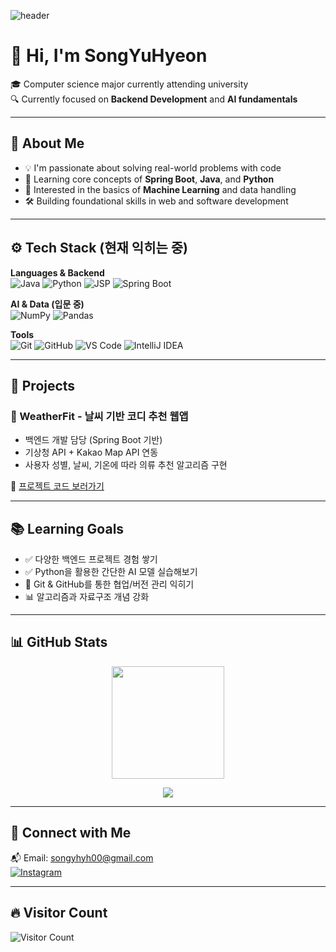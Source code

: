 <!-- 헤더 이미지 -->
![header](https://capsule-render.vercel.app/api?type=waving&color=gradient&height=200&section=header&text=Welcome!&fontSize=50)

# 👋 Hi, I'm **SongYuHyeon**  
🎓 Computer science major currently attending university  
🔍 Currently focused on **Backend Development** and **AI fundamentals**

---

## 🧠 About Me
- 💡 I'm passionate about solving real-world problems with code  
- 🌱 Learning core concepts of **Spring Boot**, **Java**, and **Python**  
- 🤖 Interested in the basics of **Machine Learning** and data handling  
- 🛠 Building foundational skills in web and software development  

---

## ⚙️ Tech Stack (현재 익히는 중)

**Languages & Backend**  
![Java](https://img.shields.io/badge/Java-007396?style=flat-square&logo=Java&logoColor=white)
![Python](https://img.shields.io/badge/Python-3776AB?style=flat-square&logo=Python&logoColor=white)
![JSP](https://img.shields.io/badge/JSP-007396?style=flat-square&logo=java&logoColor=white)
![Spring Boot](https://img.shields.io/badge/SpringBoot-6DB33F?style=flat-square&logo=Spring-Boot&logoColor=white)

**AI & Data (입문 중)**  
![NumPy](https://img.shields.io/badge/Numpy-013243?style=flat-square&logo=numpy&logoColor=white)
![Pandas](https://img.shields.io/badge/Pandas-150458?style=flat-square&logo=pandas&logoColor=white)

**Tools**  
![Git](https://img.shields.io/badge/Git-F05032?style=flat-square&logo=Git&logoColor=white)
![GitHub](https://img.shields.io/badge/GitHub-181717?style=flat-square&logo=GitHub&logoColor=white)
![VS Code](https://img.shields.io/badge/VS%20Code-007ACC?style=flat-square&logo=VisualStudioCode&logoColor=white)
![IntelliJ IDEA](https://img.shields.io/badge/IntelliJ-000000?style=flat-square&logo=IntelliJ-IDEA&logoColor=white)

---

## 💼 Projects

### 📌 WeatherFit - 날씨 기반 코디 추천 웹앱
- 백엔드 개발 담당 (Spring Boot 기반)
- 기상청 API + Kakao Map API 연동
- 사용자 성별, 날씨, 기온에 따라 의류 추천 알고리즘 구현

🔗 [프로젝트 코드 보러가기](https://github.com/songyh00/WeatherFit)

---

## 📚 Learning Goals

- ✅ 다양한 백엔드 프로젝트 경험 쌓기  
- ✅ Python을 활용한 간단한 AI 모델 실습해보기  
- 🔄 Git & GitHub를 통한 협업/버전 관리 익히기  
- 📊 알고리즘과 자료구조 개념 강화  

---

## 📊 GitHub Stats

<p align="center">
  <img src="https://github-readme-stats.vercel.app/api?username=songyh00&show_icons=true&theme=radical" height="180px" />
</p>

<p align="center">
  <img src="https://github-readme-activity-graph.cyclic.app/graph?username=songyh00&bg_color=1a1b27&color=ffffff&line=00b894&point=ffffff&area=true&hide_border=true" />
</p>

---

## 🔗 Connect with Me  
📬 Email: songyhyh00@gmail.com  <br>
[![Instagram](https://img.shields.io/badge/Instagram-E4405F?style=flat-square&logo=Instagram&logoColor=white)](https://www.instagram.com/yh_s00/)  

---

## 🔥 Visitor Count  
![Visitor Count](https://komarev.com/ghpvc/?username=songyh00&color=brightgreen)

